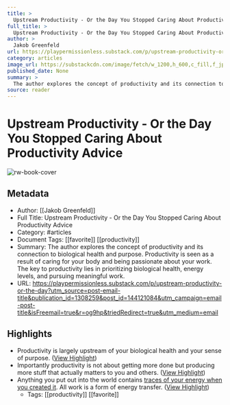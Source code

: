 ```yaml
---
title: >
  Upstream Productivity - Or the Day You Stopped Caring About Productivity Advice
full_title: >
  Upstream Productivity - Or the Day You Stopped Caring About Productivity Advice
author: >
  Jakob Greenfeld
url: https://playpermissionless.substack.com/p/upstream-productivity-or-the-day?utm_source=post-email-title&publication_id=1308259&post_id=144121084&utm_campaign=email-post-title&isFreemail=true&r=og9hp&triedRedirect=true&utm_medium=email
category: articles
image_url: https://substackcdn.com/image/fetch/w_1200,h_600,c_fill,f_jpg,q_auto:good,fl_progressive:steep,g_auto/https%3A%2F%2Fsubstack-post-media.s3.amazonaws.com%2Fpublic%2Fimages%2Ffbe965ff-29a9-47f8-8f00-0a3012927ca8_1848x960.png
published_date: None
summary: >
  The author explores the concept of productivity and its connection to biological health and purpose. Productivity is seen as a result of caring for your body and being passionate about your work. The key to productivity lies in prioritizing biological health, energy levels, and pursuing meaningful work.
source: reader
---
```

# Upstream Productivity - Or the Day You Stopped Caring About Productivity Advice

![rw-book-cover](https://substackcdn.com/image/fetch/w_1200,h_600,c_fill,f_jpg,q_auto:good,fl_progressive:steep,g_auto/https%3A%2F%2Fsubstack-post-media.s3.amazonaws.com%2Fpublic%2Fimages%2Ffbe965ff-29a9-47f8-8f00-0a3012927ca8_1848x960.png)

## Metadata
- Author: [[Jakob Greenfeld]]
- Full Title: Upstream Productivity - Or the Day You Stopped Caring About Productivity Advice
- Category: #articles
- Document Tags: [[favorite]] [[productivity]] 
- Summary: The author explores the concept of productivity and its connection to biological health and purpose. Productivity is seen as a result of caring for your body and being passionate about your work. The key to productivity lies in prioritizing biological health, energy levels, and pursuing meaningful work.
- URL: https://playpermissionless.substack.com/p/upstream-productivity-or-the-day?utm_source=post-email-title&publication_id=1308259&post_id=144121084&utm_campaign=email-post-title&isFreemail=true&r=og9hp&triedRedirect=true&utm_medium=email

## Highlights
- Productivity is largely upstream of your biological health and your sense of purpose. ([View Highlight](https://read.readwise.io/read/01j04kgp9aqn5685q0wpsbzcnn))
- Importantly productivity is not about getting more done but producing more stuff that actually matters to you and others. ([View Highlight](https://read.readwise.io/read/01j04kgwrxqrm9zcfnazcq2esm))
- Anything you put out into the world contains [traces of your energy when you created it](https://www.youtube.com/watch?v=3TNm8MJXKfc). All work is a form of energy transfer. ([View Highlight](https://read.readwise.io/read/01j04kh4zybjymzcvmkt37yyke))
    - Tags: [[productivity]] [[favorite]] 


